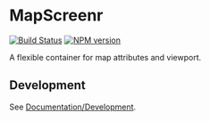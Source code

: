 <!-- {{Top}} -->
# MapScreenr
[![Build Status](https://travis-ci.org/FullScreenShenanigans/MapScreenr.svg?branch=master)](https://travis-ci.org/FullScreenShenanigans/MapScreenr)
[![NPM version](https://badge.fury.io/js/mapscreenr.svg)](http://badge.fury.io/js/mapscreenr)

A flexible container for map attributes and viewport.
<!-- {{/Top}} -->

<!-- {{Development}} -->
## Development

See [Documentation/Development](https://github.com/FullScreenShenanigans/Documentation).


<!-- {{/Development}} -->
